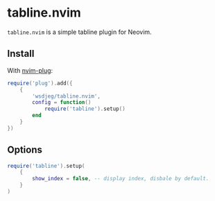 # tabline.nvim

`tabline.nvim` is a simple tabline plugin for Neovim.

## Install

With [nvim-plug](https://github.com/wsdjeg/nvim-plug):

```lua
require('plug').add({
    {
        'wsdjeg/tabline.nvim',
        config = function()
            require('tabline').setup()
        end
    }
})
```

## Options


```lua
require('tabline').setup(
    {
        show_index = false, -- display index, disbale by default.
    }
)
```
